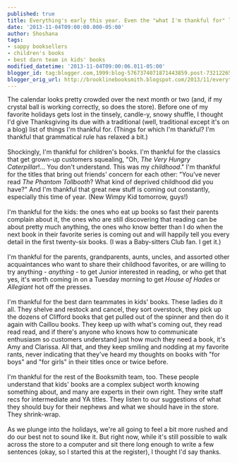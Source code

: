 ```yaml
---
published: true
title: Everything's early this year. Even the "what I'm thankful for" list.
date: '2013-11-04T09:00:00.000-05:00'
author: Shoshana
tags:
- sappy booksellers
- children's books
- best darn team in kids' books
modified_datetime: '2013-11-04T09:00:06.011-05:00'
blogger_id: tag:blogger.com,1999:blog-5767374071871443859.post-7321226522053024744
blogger_orig_url: http://brooklinebooksmith.blogspot.com/2013/11/everythings-early-this-year-even-what.html
---
```


The calendar looks pretty crowded over the next month or two (and, if my crystal ball is working correctly, so does the store). Before one of my favorite holidays gets lost in the tinsely, candle-y, snowy shuffle, I thought I'd give Thanksgiving its due with a traditional (well, traditional except it's on a blog) list of things I'm thankful for. (Things for which I'm thankful? I'm thankful that grammatical rule has relaxed a bit.)<br /><br />Shockingly, I'm thankful for children's books. I'm thankful for the classics that get grown-up customers squealing, "Oh, <em>The Very Hungry Caterpillar</em>!... You don't understand. This was my <em>childhood</em>." I'm thankful for the titles that bring out friends' concern for each other: "You've never read <em>The Phantom Tollbooth</em>? What kind of deprived childhood did you have?" And I'm thankful that great new stuff is coming out constantly, especially this time of year. (New Wimpy Kid tomorrow, guys!)<br /><br />I'm thankful for the kids: the ones who eat up books so fast their parents complain about it, the ones who are still discovering that reading can be about pretty much anything, the ones who know better than I do when the next book in their favorite series is coming out and will happily tell you every detail in the first twenty-six books. (I was a Baby-sitters Club fan. I get it.)<br /><br />I'm thankful for the parents, grandparents, aunts, uncles, and assorted other acquaintances who want to share their childhood favorites, or are willing to try anything -<em> anything </em>- to get Junior interested in reading, or who get that yes, it's worth coming in on a Tuesday morning to get <em>House of Hades</em> or <em>Allegiant</em> hot off the presses.<br /><br />I'm thankful for the best darn teammates in kids' books. These ladies do it all. They shelve and restock and cancel, they sort overstock, they pick up the dozens of Clifford books that get pulled out of the spinner and then do it again with Caillou books. They keep up with what's coming out, they read read read, and if there's anyone who knows how to communicate enthusiasm so customers understand just how much they need a book, it's Amy and Clarissa. All that, and they keep smiling and nodding at my favorite rants, never indicating that they've heard my thoughts on books with "for boys" and "for girls" in their titles once or twice before.<br /><br />I'm thankful for the rest of the Booksmith team, too. These people understand that kids' books are a complex subject worth knowing something about, and many are experts in their own right. They write staff recs for intermediate and YA titles. They listen to our suggestions of what they should buy for their nephews and what we should have in the store. They shrink-wrap.<br /><br />As we plunge into the holidays, we're all going to feel a bit more rushed and do our best not to sound like it. But right now, while it's still possible to walk across the store to a computer and sit there long enough to write a few sentences (okay, so I started this at the register), I thought I'd say thanks.